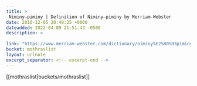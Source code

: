 ```yaml
---
title: > 
 Niminy–piminy | Definition of Niminy–piminy by Merriam-Webster
date: 2016-12-05 20:49:25 +0000
dateadded: 2022-04-09 21:51:43 -0500
description: > 
 
link: "https://www.merriam-webster.com/dictionary/niminy%E2%80%93piminy"
bucket: mothraslist
layout: urlnote
excerpt_separator: <!-- excerpt-end -->
--- 
```

 <!-- excerpt-end -->[[mothraslist|buckets/mothraslist]]

